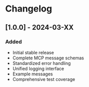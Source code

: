 # Changelog

## [1.0.0] - 2024-03-XX

### Added
- Initial stable release
- Complete MCP message schemas
- Standardized error handling
- Unified logging interface
- Example messages
- Comprehensive test coverage 